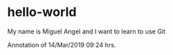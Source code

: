 # hello-world
My name is Miguel Angel and I want to learn to use Git

Annotation of 14/Mar/2019 09:24 hrs.
